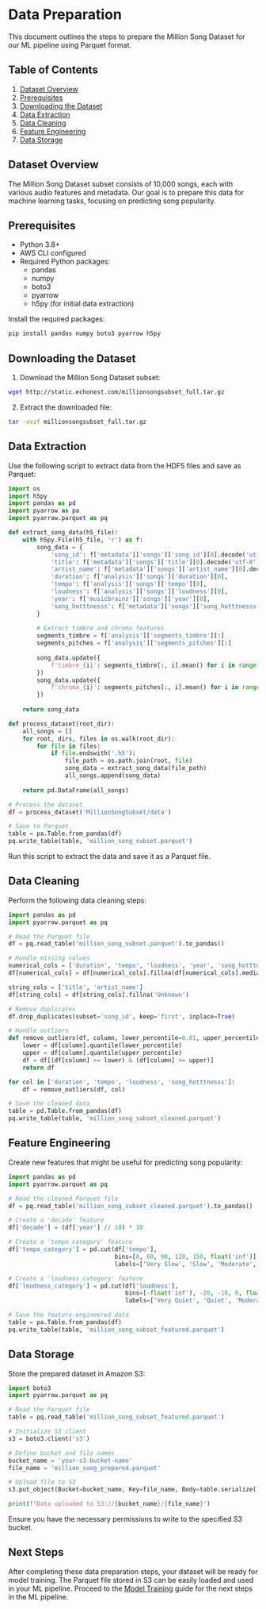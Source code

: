 # Data Preparation

This document outlines the steps to prepare the Million Song Dataset for our ML pipeline using Parquet format.

## Table of Contents
1. [Dataset Overview](#dataset-overview)
2. [Prerequisites](#prerequisites)
3. [Downloading the Dataset](#downloading-the-dataset)
4. [Data Extraction](#data-extraction)
5. [Data Cleaning](#data-cleaning)
6. [Feature Engineering](#feature-engineering)
7. [Data Storage](#data-storage)

## Dataset Overview

The Million Song Dataset subset consists of 10,000 songs, each with various audio features and metadata. Our goal is to prepare this data for machine learning tasks, focusing on predicting song popularity.

## Prerequisites

- Python 3.8+
- AWS CLI configured
- Required Python packages:
  - pandas
  - numpy
  - boto3
  - pyarrow
  - h5py (for initial data extraction)

Install the required packages:

```bash
pip install pandas numpy boto3 pyarrow h5py
```

## Downloading the Dataset

1. Download the Million Song Dataset subset:

```bash
wget http://static.echonest.com/millionsongsubset_full.tar.gz
```

2. Extract the downloaded file:

```bash
tar -xvzf millionsongsubset_full.tar.gz
```

## Data Extraction

Use the following script to extract data from the HDF5 files and save as Parquet:

```python
import os
import h5py
import pandas as pd
import pyarrow as pa
import pyarrow.parquet as pq

def extract_song_data(h5_file):
    with h5py.File(h5_file, 'r') as f:
        song_data = {
            'song_id': f['metadata']['songs']['song_id'][0].decode('utf-8'),
            'title': f['metadata']['songs']['title'][0].decode('utf-8'),
            'artist_name': f['metadata']['songs']['artist_name'][0].decode('utf-8'),
            'duration': f['analysis']['songs']['duration'][0],
            'tempo': f['analysis']['songs']['tempo'][0],
            'loudness': f['analysis']['songs']['loudness'][0],
            'year': f['musicbrainz']['songs']['year'][0],
            'song_hotttnesss': f['metadata']['songs']['song_hotttnesss'][0]
        }
        
        # Extract timbre and chroma features
        segments_timbre = f['analysis']['segments_timbre'][:]
        segments_pitches = f['analysis']['segments_pitches'][:]
        
        song_data.update({
            f'timbre_{i}': segments_timbre[:, i].mean() for i in range(12)
        })
        song_data.update({
            f'chroma_{i}': segments_pitches[:, i].mean() for i in range(12)
        })
    
    return song_data

def process_dataset(root_dir):
    all_songs = []
    for root, dirs, files in os.walk(root_dir):
        for file in files:
            if file.endswith('.h5'):
                file_path = os.path.join(root, file)
                song_data = extract_song_data(file_path)
                all_songs.append(song_data)
    
    return pd.DataFrame(all_songs)

# Process the dataset
df = process_dataset('MillionSongSubset/data')

# Save to Parquet
table = pa.Table.from_pandas(df)
pq.write_table(table, 'million_song_subset.parquet')
```

Run this script to extract the data and save it as a Parquet file.

## Data Cleaning

Perform the following data cleaning steps:

```python
import pandas as pd
import pyarrow.parquet as pq

# Read the Parquet file
df = pq.read_table('million_song_subset.parquet').to_pandas()

# Handle missing values
numerical_cols = ['duration', 'tempo', 'loudness', 'year', 'song_hotttnesss']
df[numerical_cols] = df[numerical_cols].fillna(df[numerical_cols].median())

string_cols = ['title', 'artist_name']
df[string_cols] = df[string_cols].fillna('Unknown')

# Remove duplicates
df.drop_duplicates(subset='song_id', keep='first', inplace=True)

# Handle outliers
def remove_outliers(df, column, lower_percentile=0.01, upper_percentile=0.99):
    lower = df[column].quantile(lower_percentile)
    upper = df[column].quantile(upper_percentile)
    df = df[(df[column] >= lower) & (df[column] <= upper)]
    return df

for col in ['duration', 'tempo', 'loudness', 'song_hotttnesss']:
    df = remove_outliers(df, col)

# Save the cleaned data
table = pd.Table.from_pandas(df)
pq.write_table(table, 'million_song_subset_cleaned.parquet')
```

## Feature Engineering

Create new features that might be useful for predicting song popularity:

```python
import pandas as pd
import pyarrow.parquet as pq

# Read the cleaned Parquet file
df = pq.read_table('million_song_subset_cleaned.parquet').to_pandas()

# Create a 'decade' feature
df['decade'] = (df['year'] // 10) * 10

# Create a 'tempo_category' feature
df['tempo_category'] = pd.cut(df['tempo'], 
                              bins=[0, 60, 90, 120, 150, float('inf')],
                              labels=['Very Slow', 'Slow', 'Moderate', 'Fast', 'Very Fast'])

# Create a 'loudness_category' feature
df['loudness_category'] = pd.cut(df['loudness'], 
                                 bins=[-float('inf'), -20, -10, 0, float('inf')],
                                 labels=['Very Quiet', 'Quiet', 'Moderate', 'Loud'])

# Save the feature-engineered data
table = pa.Table.from_pandas(df)
pq.write_table(table, 'million_song_subset_featured.parquet')
```

## Data Storage

Store the prepared dataset in Amazon S3:

```python
import boto3
import pyarrow.parquet as pq

# Read the Parquet file
table = pq.read_table('million_song_subset_featured.parquet')

# Initialize S3 client
s3 = boto3.client('s3')

# Define bucket and file names
bucket_name = 'your-s3-bucket-name'
file_name = 'million_song_prepared.parquet'

# Upload file to S3
s3.put_object(Bucket=bucket_name, Key=file_name, Body=table.serialize().to_pybytes())

print(f"Data uploaded to S3://{bucket_name}/{file_name}")
```

Ensure you have the necessary permissions to write to the specified S3 bucket.

## Next Steps

After completing these data preparation steps, your dataset will be ready for model training. The Parquet file stored in S3 can be easily loaded and used in your ML pipeline. Proceed to the [Model Training](model_training.md) guide for the next steps in the ML pipeline.
```